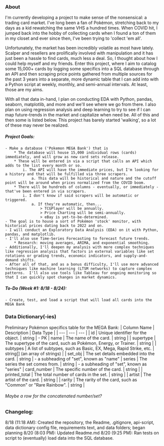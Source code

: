 ### About
I'm currently developing a project to make sense of the nonsensical: a trading card market.  I've long been a fan of Pokémon, stretching back to my days as a kid rewatching the same VHS a hundred times.  When COVID hit, I jumped back into the hobby of collecting cards when I found a ton of them in my closet and ever since then, I've been trying to 'collect 'em all'.

Unfortunately, the market has been incredibly volatile as most have lately.  Scalper and resellers are prolifically involved with manipulation and it has just been a hassle to find cards, much less a deal.  So, I thought about how I could help myself and my friends.  Enter this project, where I aim to catalog some 15,000+ cards by logging some specifics into a SQL database through an API and then scraping price points gathered from multiple sources for the past 3 years into a separate, more dynamic table that I can add into with a Python script at weekly, monthly, and semi-annual intervals.  At least, those are my aims.

With all that data in-hand, I plan on conducting EDA with Python, pandas, seaborn, matplotlib, and more and we'll see where we go from there.  I also plan on using regression analysis and deep learning to try to see if I can map future-trends in the market and capitalize when need be.  All of this and then some is listed below.  This project has barely started 'walking', so a lot of these may never be realized.


##### Project Goals:
	- Make a database ('Pokemon MEGA Bank') that is
		* The database will house 15,000 individual rows (cards) immediately, and will grow as new card sets release.
		* These will be entered in via a script that calls an API which adds to the list every month or so.
			i. The API will have the immediate prices, but I'm looking for a history and that will be fulfilled via three scrapers.
				a. This data will be historical and nature and the cutoff point will be around when prices normalized from the COVID boom.
		* There will be hundreds of columns - eventually, or immediately - that've been entered in via scrapers.
			i. I don't know if said scrapers will be automatic or triggered.
				a. If they're automatic, then...
					> TCGPlayer will be annually.
					> Price Charting will be semi-annually.
					> eBay is yet-to-be-determined.
	- The goal is to house a sort of Pokémon 'stock' monitor, with historical prices dating back to 2022 and on.
	- I will conduct an Exploratory Data Analysis (EDA) on it with Python, pandas, and matplotlib.
	- I'll also use Time-Series Forecasting to forecast future trends.
		* Research: moving averages, ARIMA, and exponential smoothing.
	- Additionally, I'll deepen my analysis with more complex techniques like regression analysis that factors in external variables like set rotations or grading trends, economic indicators, and supply-and-demand shifts.
	- After all of that, and as a bonus difficulty, I'll use more advanced techniques like machine learning (LTSM networks) to capture complex patterns.  I'll also use tools like Tableau for ongoing monitoring so that I can quickly spot changes in market dynamics.


##### To-Do (Week #1: 8/18 - 8/24):
	- Create, test, and load a script that will load all cards into the MEGA Bank


### Data Dictionary(-ies)
Preliminary Pokémon specifics table for the MEGA Bank:
| Column Name | Description | Data Type |
| --- | --- | --- |
| id | Unique identifier for the object. | string | - PK
| name | The name of the card. | string |
| supertype | The supertype of the card, such as Pokémon, Energy, or Trainer. | string |
| subtypes | A list of subtypes, such as Basic, EX, Mega, Rapid Strike, etc. | string[] (an array of strings) |
| set_obj | The set details embedded into the card. | string | - a subheading of "set", known as "name"
| series | The series the set comes from. | string | - a subheading of "set", known as "series"
| card_number | The specific number of the card. | string |
| printed_total | The total number of cards in the set. | string |
| artist | The artist of the card. | string |
| rarity | The rarity of the card, such as "Common" or "Rare Rainbow". | string |
###### Maybe a row for the concatenated number/set?


### Changelog:
8/18 (11:18 AM): Created the repository, the Readme, .gitignore, api-script, data dictionary config file, requirements text, and data folders; began planning
8/20 (8:03 PM): Updated Readme.md
8/20 (9:25 PM): Ran tests on script to (eventually) load data into the SQL database.